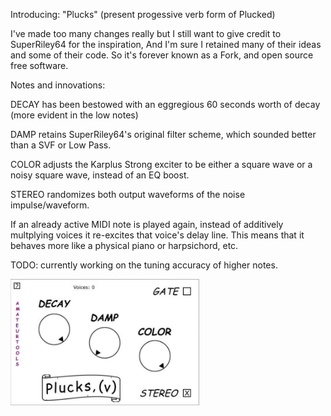 Introducing: "Plucks" (present progessive verb form of Plucked)

I've made too many changes really but I still want to give credit to SuperRiley64 for the inspiration,
And I'm sure I retained many of their ideas and some of their code. So it's forever known as a Fork, and
open source free software.

Notes and innovations:

DECAY has been bestowed with an eggregious 60 seconds worth of decay (more evident in the low notes)

DAMP retains SuperRiley64's original filter scheme, which sounded better than a SVF or Low Pass.

COLOR adjusts the Karplus Strong exciter to be either a square wave or a noisy square wave, instead of an EQ boost.

STEREO randomizes both output waveforms of the noise impulse/waveform.

If an already active MIDI note is played again, instead of additively multplying voices it re-excites that voice's delay line.
This means that it behaves more like a physical piano or harpsichord, etc.

TODO: 
currently working on the tuning accuracy of higher notes.

<img width="302" alt="image" src="https://raw.githubusercontent.com/amateurtools/Plucks/refs/heads/main/PLUCKS_GUI.jpg" />
